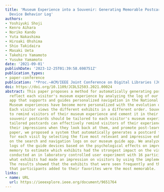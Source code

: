 ```yaml
---
title: 'Museum Experience into a Souvenir: Generating Memorable Postcards from Guide
  Device Behavior Log'
authors:
- Yoshiyuki Shoji
- Kenro Aihara
- Noriko Kando
- Yuta Nakashima
- Hiroaki Ohshima
- Shio Takidaira
- Masaki Ueta
- Takehiro Yamamoto
- Yusuke Yamamoto
date: '2021-09-01'
publishDate: '2023-12-25T01:39:58.698751Z'
publication_types:
- paper-conference
publication: '*Proc.~ACM/IEEE Joint Conference on Digital Libraries (JCDL)*'
doi: https://doi.org/10.1109/JCDL52503.2021.00024
abstract: This paper proposes a method for automatically generating postcards that
  reflect each visitor's museum experience by analyzing the log of our original iPad
  app that supports and guides personalized navigation in the National Museum of Ethnology.
  Museum experiences have become more personalized with the evolution of guiding devices.
  Each visitor views the different exhibits in a different order. Souvenirs serve
  to remind visitors of their museum experience and cement it in their memories; thus,
  souvenir postcards should be tailored to each visitor's museum experience. Such
  tailored postcards can effectively remind visitors of their experiences, deepen
  their impressions when they look back at them, and promote post-learning. In this
  paper, we proposed a system that automatically generates a postcard for each visitor
  for each visit by selecting the five most relevant and impressive exhibits based
  on the search and navigation logs on our museum guide app. We analyzed the search
  logs of the guide devices based on the psychological effects on impressions and
  memory to estimate which exhibits had the strongest impact on the visitors. We then
  conducted an in laboratory controlled user experiment with 16 participants to check
  what exhibits had made an impression on visitors by using the implemented system.
  The results showed that the exhibits that were seen frequently and the exhibits
  that participants added to their favorites were the most memorable.
links:
- name: URL
  url: https://ieeexplore.ieee.org/document/9651764
---
```

